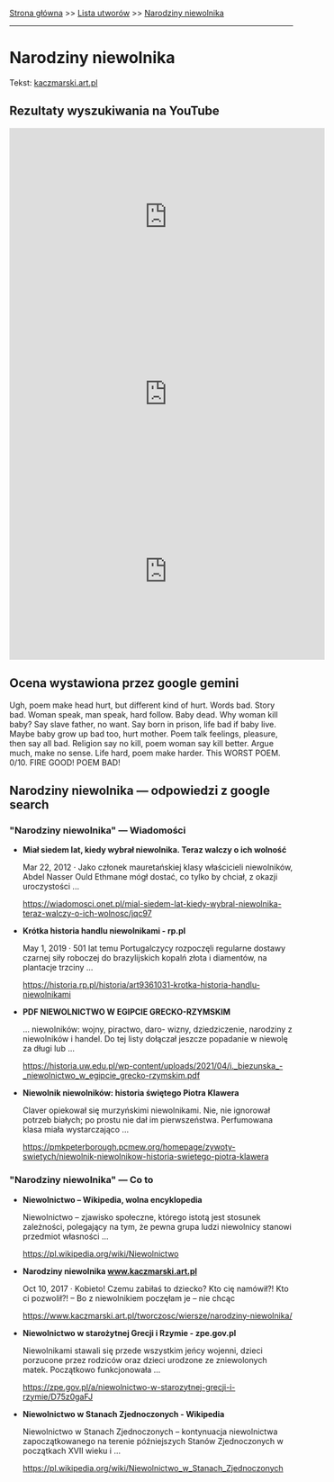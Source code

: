 [Strona główna](../index.md) >> [Lista utworów](../list.md) >> [Narodziny niewolnika](344.md)

---

# Narodziny niewolnika

Tekst: [kaczmarski.art.pl](https://www.kaczmarski.art.pl/tworczosc/wiersze/narodziny-niewolnika/)

## Rezultaty wyszukiwania na YouTube

<iframe width="560" height="315" src="https://www.youtube.com/embed/3EJBCao3U-k?si=IdontcarewhotheIRSsendsImnotpayingtaxes" title="YouTube video player" frameborder="0" allow="accelerometer; autoplay; clipboard-write; encrypted-media; gyroscope; picture-in-picture; web-share" referrerpolicy="strict-origin-when-cross-origin" allowfullscreen></iframe>

<iframe width="560" height="315" src="https://www.youtube.com/embed/MylAvQwpQXE?si=IdontcarewhotheIRSsendsImnotpayingtaxes" title="YouTube video player" frameborder="0" allow="accelerometer; autoplay; clipboard-write; encrypted-media; gyroscope; picture-in-picture; web-share" referrerpolicy="strict-origin-when-cross-origin" allowfullscreen></iframe>

<iframe width="560" height="315" src="https://www.youtube.com/embed/n_MAtg1RQgw?si=IdontcarewhotheIRSsendsImnotpayingtaxes" title="YouTube video player" frameborder="0" allow="accelerometer; autoplay; clipboard-write; encrypted-media; gyroscope; picture-in-picture; web-share" referrerpolicy="strict-origin-when-cross-origin" allowfullscreen></iframe>

## Ocena wystawiona przez google gemini

Ugh, poem make head hurt, but different kind of hurt. Words bad. Story bad. Woman speak, man speak, hard follow. Baby dead. Why woman kill baby? Say slave father, no want. Say born in prison, life bad if baby live. Maybe baby grow up bad too, hurt mother. Poem talk feelings, pleasure, then say all bad. Religion say no kill, poem woman say kill better. Argue much, make no sense. Life hard, poem make harder. This WORST POEM. 0/10. FIRE GOOD! POEM BAD!


## Narodziny niewolnika — odpowiedzi z google search

### "Narodziny niewolnika" — Wiadomości

- **Miał siedem lat, kiedy wybrał niewolnika. Teraz walczy o ich wolność**

    Mar 22, 2012  ·  Jako członek mauretańskiej klasy właścicieli niewolników, Abdel Nasser Ould Ethmane mógł dostać, co tylko by chciał, z okazji uroczystości ... 

   <https://wiadomosci.onet.pl/mial-siedem-lat-kiedy-wybral-niewolnika-teraz-walczy-o-ich-wolnosc/jqc97>
- **Krótka historia handlu niewolnikami - rp.pl**

    May 1, 2019  ·  501 lat temu Portugalczycy rozpoczęli regularne dostawy czarnej siły roboczej do brazylijskich kopalń złota i diamentów, na plantacje trzciny ... 

   <https://historia.rp.pl/historia/art9361031-krotka-historia-handlu-niewolnikami>
- **PDF NIEWOLNICTWO W EGIPCIE GRECKO-RZYMSKIM**

    ... niewolników: wojny, piractwo, daro- wizny, dziedziczenie, narodziny z niewolników i handel. Do tej listy dołączał jeszcze popadanie w niewolę za długi lub ... 

   <https://historia.uw.edu.pl/wp-content/uploads/2021/04/i._biezunska_-_niewolnictwo_w_egipcie_grecko-rzymskim.pdf>
- **Niewolnik niewolników: historia świętego Piotra Klawera**

    Claver opiekował się murzyńskimi niewolnikami. Nie, nie ignorował potrzeb białych; po prostu nie dał im pierwszeństwa. Perfumowana klasa miała wystarczająco ... 

   <https://pmkpeterborough.pcmew.org/homepage/zywoty-swietych/niewolnik-niewolnikow-historia-swietego-piotra-klawera>

### "Narodziny niewolnika" — Co to

- **Niewolnictwo – Wikipedia, wolna encyklopedia**

    Niewolnictwo – zjawisko społeczne, którego istotą jest stosunek zależności, polegający na tym, że pewna grupa ludzi niewolnicy stanowi przedmiot własności ... 

   <https://pl.wikipedia.org/wiki/Niewolnictwo>
- **Narodziny niewolnika www.kaczmarski.art.pl**

    Oct 10, 2017  ·  Kobieto! Czemu zabiłaś to dziecko? Kto cię namówił?! Kto ci pozwolił?! – Bo z niewolnikiem poczęłam je – nie chcąc 

   <https://www.kaczmarski.art.pl/tworczosc/wiersze/narodziny-niewolnika/>
- **Niewolnictwo w starożytnej Grecji i Rzymie - zpe.gov.pl**

    Niewolnikami stawali się przede wszystkim jeńcy wojenni, dzieci porzucone przez rodziców oraz dzieci urodzone ze zniewolonych matek. Początkowo funkcjonowała ... 

   <https://zpe.gov.pl/a/niewolnictwo-w-starozytnej-grecji-i-rzymie/D75z0gaFJ>
- **Niewolnictwo w Stanach Zjednoczonych - Wikipedia**

    Niewolnictwo w Stanach Zjednoczonych – kontynuacja niewolnictwa zapoczątkowanego na terenie późniejszych Stanów Zjednoczonych w początkach XVII wieku i ... 

   <https://pl.wikipedia.org/wiki/Niewolnictwo_w_Stanach_Zjednoczonych>

